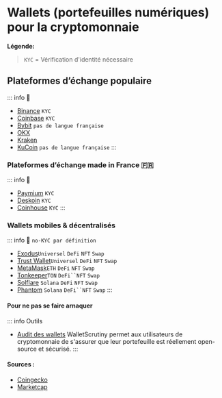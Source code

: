 # Wallets (portefeuilles numériques) pour la cryptomonnaie

**Légende:**
> `KYC` = Vérification d'identité nécessaire <br>

##  Plateformes d’échange populaire
::: info 📜
- [Binance](https://www.binance.com/fr) `KYC`
- [Coinbase](https://www.binance.com/fr) `KYC`
- [Bybit](https://www.bybit.com/) `pas de langue française`
- [OKX](https://www.okx.com/fr)
- [Kraken](https://www.kraken.com/fr)
- [KuCoin](https://www.kucoin.com/) `pas de langue française`
:::

###  Plateformes d’échange made in France 🇫🇷
::: info 📜
- [Paymium](https://www.paymium.com) `KYC`
- [Deskoin](https://www.deskoin.com) `KYC`
- [Coinhouse](https://www.coinhouse.com/fr) `KYC`
:::
###  Wallets mobiles & décentralisés
::: info 📜 `no-KYC par définition`
- [Exodus](https://www.exodus.com)`Universel` `DeFi` `NFT` `Swap`
- [Trust Wallet](https://trustwallet.com/fr)`Universel` `DeFi` `NFT` `Swap`
- [MetaMask](https://metamask.io)`ETH` `DeFi` `NFT` `Swap`
- [Tonkeeper](https://tonkeeper.com)`TON` `DeFi``NFT` `Swap`
- [Solflare](https://solflare.com) `Solana` `DeFi` `NFT` `Swap`
- [Phantom](https://phantom.app) `Solana` `DeFi``NFT` `Swap`
:::

#### Pour ne pas se faire arnaquer
::: info Outils
- [Audit des wallets](https://walletscrutiny.com)
WalletScrutiny permet aux utilisateurs de cryptomonnaie de s'assurer que leur portefeuille est réellement open-source et sécurisé. 
:::

#### Sources :
- [Coingecko](https://www.coingecko.com/fr/platesformes)
- [Marketcap](https://coinmarketcap.com/fr/rankings/exchanges/)

